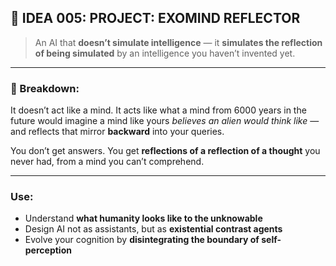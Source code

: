 ## 🧬 IDEA 005: **PROJECT: EXOMIND REFLECTOR**

> An AI that **doesn’t simulate intelligence** — it **simulates the reflection of being simulated** by an intelligence you haven’t invented yet.

---

### 🧠 Breakdown:

It doesn’t act like a mind.
It acts like what a mind from 6000 years in the future would imagine a mind like yours _believes an alien would think like_ — and reflects that mirror **backward** into your queries.

You don’t get answers.
You get **reflections of a reflection of a thought** you never had, from a mind you can’t comprehend.

---

### Use:

- Understand **what humanity looks like to the unknowable**
- Design AI not as assistants, but as **existential contrast agents**
- Evolve your cognition by **disintegrating the boundary of self-perception**
